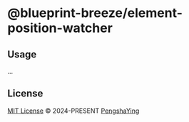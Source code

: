 # @blueprint-breeze/element-position-watcher

## Usage

...

## License

[MIT License](https://github.com/Blueprint-Breeze/element-position-watcher/blob/main/LICENSE) &copy; 2024-PRESENT [PengshaYing](https://github.com/yingpengsha)
